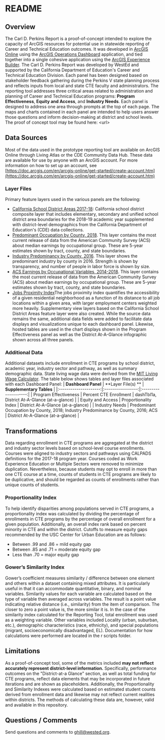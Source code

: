 # README
## Overview
The Carl D. Perkins Report is a proof-of-concept intended to explore the capacity of ArcGIS resources for potential use in statewide reporting of Career and Technical Education outcomes. It was developed in [ArcGIS Online](https://www.esri.com/en-us/arcgis/products/arcgis-online/overview) using the [ArcGIS Operations Dashboard](https://www.esri.com/en-us/arcgis/products/arcgis-dashboards/overview) application, and tied together into a single cohesive application using the [ArcGIS Experience Builder](https://www.esri.com/en-us/arcgis/products/arcgis-experience-builder/overview).
The Carl D. Perkins Report was developed by WestEd and supported by the California Department of Education's Career and Technical Education Division. Each panel has been designed based on stakeholder feedback gathering during the Perkins V state planning process and reflects inputs from local and state CTE faculty and administrators.
The reporting tool addresses three critical areas related to administration and planning of Career and Technical Education programs: **Program Effectiveness**, **Equity and Access**, and **Industry Needs**. Each panel is designed to address one area through prompts at the top of each page. The maps and charts contained in each panel are intended to help users answer those questions and inform decision-making at district and school levels. The proof of concept tool may be found here: \<url\>
## Data Sources
Most of the data used in the prototype reporting tool are available on ArcGIS Online through Living Atlas or the CDE Community Data Hub. These data are available for use by anyone with an ArcGIS account. For more information on how to set up an account, see [https://doc.arcgis.com/en/arcgis-online/get-started/create-account.htm](https://doc.arcgis.com/en/arcgis-online/get-started/create-account.htm)
### Layer Files
Primary feature layers used in the various panels are the following:
* [California School District Areas 2017-18](https://www.arcgis.com/home/item.html?id=19f0f5c8f230407bb7236e468abe2a34): California school district composite layer that includes elementary, secondary and unified school district area boundaries for the 2018-19 academic year supplemented with district-level demographics from the California Department of Education's (CDE) data collections.
* [Predominant Occupation by County, 2018](https://www.arcgis.com/home/item.html?id=115c0fb1438043fa9b7493c89bc6f7c5). This layer contains the most current release of data from the American Community Survey (ACS) about median earnings by occupational group. These are 5-year estimates shown by tract, county, and state boundaries.
* [Industry Predominancy by County, 2016](https://www.arcgis.com/home/item.html?id=673e64cb978d4e79ab47f541a7c52d65). This layer shows the predominant industry by county in 2016. Strength is shown by transparency, and number of people in labor force is shown by size.
* [ACS Earnings by Occupational Variables, 2014-2018](https://www.arcgis.com/home/item.html?id=4d64e5d8a61e40b2aba17a1fe7114f4d). This layer contains the most current release of data from the American Community Survey (ACS) about median earnings by occupational group. These are 5-year estimates shown by tract, county, and state boundaries.
* [Jobs Proximity Index](https://arcgis.com/home/item.html?id=4e2ef54b88084fb5a2554281b2d89a8b)The jobs proximity index quantifies the accessibility of a given residential neighborhood as a function of its distance to all job locations within a given area, with larger employment centers weighted more heavily.
Supplementary view layers based on the California School District Areas feature layer were also created. While the source data remains the same, additional data fields were added to facilitate data displays and visualizations unique to each dashboard panel. Likewise, hosted tables are used in the chart displays shown in the Program Effectiveness panel as well as the District At-A-Glance infographic shown across all three panels.
### Additional Data
Additional datasets include enrollment in CTE programs by school district, academic year, industry sector and pathway, as well as summary demographic data. State living wage data were derived from the [MIT Living Wage Calculator](https://livingwage.mit.edu/states/06). 
The table below shows tables and layer files associated with each Dashboard Panel:
|    **Dashboard Panel**    |   **Layer File(s) **  | **Supplementary Tables** |
|:---------------------:|:-----------------:|:--------------------:|
| Program Effectiveness | Percent CTE Enrollment  | dashTbl1a, District At-A-Glance (at-a-glance)    |
| Equity and Access     | Proportionality Index |  District At-A-Glance (at-a-glance)  |
| Industry Needs        | Predominant Occupation by County, 2018; Industry Predominance by County, 2016; ACS  |  District At-A-Glance (at-a-glance)   |
## Transformations
Data regarding enrollment in CTE programs are aggregated at the district and industry sector levels based on school-level course enrollments. Courses were aligned to industry sectors and pathways using CALPADS definitions for the 2017-18 program year. Courses coded as Work Experience Education or Multiple Sectors were removed to minimize duplication. Nevertheless, because students may opt to enroll in more than one CTE course at a time, counts of students in CTE programs are likely to be duplicative, and should be regarded as counts of enrollments rather than unique counts of students. 
### Proportionality Index
To help identify disparities among populations served in CTE programs, a proportionality index was calculated by dividing the percentage of enrollments in CTE programs by the percentage of overall enrollment for a given population. Additionally, an overall index rank based on percent minority in CTE and within the district. Cutoffs to measure equity gaps recommended by the USC Center for Urban Education are as follows:
* Between .99 and .86 = mild equity gap 
* Between .85 and .71 = moderate equity gap 
* Less than .70 = major equity gap 
### Gower’s Similarity Index
Gower’s coefficient measures similarity / difference between one element and others within a dataset containing mixed attributes. It is particularly useful in that it can accommodate quantitative, binary, and nominal variables. Similarity values for each variable are calculated based on the type of variable then averaged across variables. The result is a point value indicating relative distance (i.e., similarity) from the item of comparison. The closer to zero a point value is, the more similar it is. 
In the case of the similarity index calculated for the Reporting Tool, total enrollment was used as a weighting variable. Other variables included Locality (urban, suburban, etc.), demographic characteristics (race, ethnicity), and special populations (migrant, socioeconomically disadvantaged, EL). Documentation for how calculations were performed are located in the r scripts folder. 
## Limitations
As a proof-of-concept tool, some of the metrics included **may not reflect accurately represent district-level information.** Specifically, performance outcomes on the "District-at-a Glance" section, as well as total funding for CTE programs, reflect data elements that may be incorporated in future iterations and are shown as placeholders. Additionally, the Proportionality and Similarity Indexes were calculated based on estimated student counts derived from enrollment data and likewise may not reflect current realities within districts. The methods of calculating these data are, however, valid and available in this repository. 
## Questions / Comments
Send questions and comments to ghill@wested.org. 
